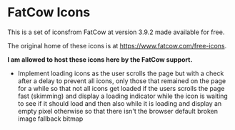# FatCow Icons

This is a set of iconsfrom FatCow at version 3.9.2 made available for free.

The original home of these icons is at https://www.fatcow.com/free-icons.

**I am allowed to host these icons here by the FatCow support.**

- Implement loading icons as the user scrolls the page but with a check after a delay
  to prevent all icons, only those that remained on the page for a while so that not
  all icons get loaded if the users scrolls the page fast (skimming) and display a
  loading indicator while the icon is waiting to see if it should load and then also
  while it is loading and display an empty pixel otherwise so that there isn't the
  browser default broken image fallback bitmap
